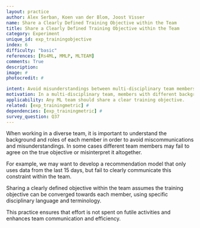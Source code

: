 ```yaml
---
layout: practice
author: Alex Serban, Koen van der Blom, Joost Visser
name: Share a Clearly Defined Training Objective within the Team
title: Share a Clearly Defined Training Objective within the Team
category: Experiment
unique_id: exp_trainingobjective
index: 6
difficulty: "basic"
references: [Rs4ML, MMLP, MLTEAM]
comments: True
description:
image: #
photocredit: #

intent: Avoid misunderstandings between multi-disciplinary team members. #
motivation: In a multi-disciplinary team, members with different backgrounds may misinterpret training objectives. Therefore, it is important to clearly communicate the objectives within the team. #
applicability: Any ML team should share a clear training objective.
related: [exp_trainingmetric] #
dependencies: [exp_trainingmetric] #
survey_question: Q37
---
```


When working in a diverse team, it is important to understand the background and roles of each member in order to avoid miscommunications and misunderstandings.
In some cases different team members may fail to agree on the true objective or misinterpret it altogether.


For example, we may want to develop a recommendation model that only uses data from the last 15 days, but fail to clearly communicate this constraint within the team.


Sharing a clearly defined objective within the team assumes the training objective can be converged towards each member, using specific disciplinary language and terminology.


This practice ensures that effort is not spent on futile activities and enhances team communication and efficiency.

